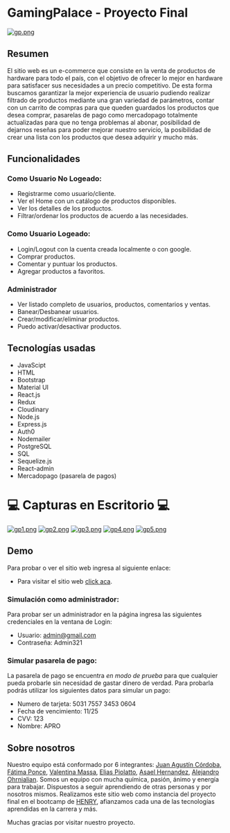 # GamingPalace - Proyecto Final

[![gp.png](https://i.postimg.cc/65m7XgdW/gp.png)](https://postimg.cc/7fSP1Bsd)

## Resumen

El sitio web es un e-commerce que consiste en la venta de productos de hardware para todo el  país, con el objetivo de ofrecer lo mejor en hardware para satisfacer sus necesidades a un precio competitivo. De esta forma buscamos garantizar la mejor experiencia de usuario pudiendo realizar filtrado de productos mediante una gran variedad de parámetros, contar con un carrito de compras para que queden guardados los productos que desea comprar, pasarelas de pago como mercadopago totalmente actualizadas para que no tenga problemas al abonar, posibilidad de dejarnos reseñas para poder mejorar nuestro servicio, la posibilidad de crear una lista con los productos que desea adquirir y mucho más.


## Funcionalidades

### Como Usuario No Logeado:

-   Registrarme como usuario/cliente.
-   Ver el Home con un catálogo de productos disponibles.
-   Ver los detalles de los productos.
-   Filtrar/ordenar los productos de acuerdo a las necesidades.


### Como Usuario Logeado:

-   Login/Logout con la cuenta creada localmente o con google.
-   Comprar productos.
-   Comentar y puntuar los productos.
-   Agregar productos a favoritos.

### Administrador

-   Ver listado completo de usuarios, productos, comentarios y ventas.
-   Banear/Desbanear usuarios.
-   Crear/modificar/eliminar productos.
-   Puedo activar/desactivar productos.


## Tecnologías usadas

-   JavaScipt
-   HTML
-   Bootstrap
-   Material UI
-   React.js
-   Redux
-   Cloudinary
-   Node.js
-   Express.js
-   Auth0
-   Nodemailer
-   PostgreSQL
-   SQL
-   Sequelize.js
-   React-admin
-   Mercadopago (pasarela de pagos)

# 💻 Capturas en Escritorio 💻

[![gp1.png](https://i.postimg.cc/BbNqMLCZ/gp1.png)](https://postimg.cc/T5LMPPSB)
[![gp2.png](https://i.postimg.cc/X7J3nv8F/gp2.png)](https://postimg.cc/pyg3ZR3X)
[![gp3.png](https://i.postimg.cc/02BvjqW4/gp3.png)](https://postimg.cc/4mVq2jTv)
[![gp4.png](https://i.postimg.cc/QthGwNCF/gp4.png)](https://postimg.cc/f32r0Nxs)
[![gp5.png](https://i.postimg.cc/qqDPN8LK/gp5.png)](https://postimg.cc/RJfs8J2C)


## Demo

Para probar o ver el sitio web ingresa al siguiente enlace:

-   Para visitar el sitio web <a href="https://gaming-palace-frontend-59vveg9g0-eliaspiolatto.vercel.app//" target="_blank">click aca</a>.


### Simulación como administrador:

Para probar ser un administrador en la página ingresa las siguientes credenciales en la ventana de Login:

-   Usuario: admin@gmail.com
-   Contraseña: Admin321

### Simular pasarela de pago:

La pasarela de pago se encuentra _en modo de prueba_ para que cualquier pueda probarle sin necesidad de gastar dinero de verdad.
Para probarla podrás utilizar los siguientes datos para simular un pago:

-   Numero de tarjeta: 5031 7557 3453 0604
-   Fecha de vencimiento: 11/25
-   CVV: 123
-   Nombre: APRO


## Sobre nosotros

Nuestro equipo está conformado por 6 integrantes: [Juan Agustín Córdoba](https://github.com/magichands22), [Fátima Ponce](https://github.com/faatiiponce), [Valentina Massa](https://github.com/massavalentina), [Elias Piolatto](https://github.com/EliasPiolatto), [Asael Hernandez](https://github.com/Azzzako), [Alejandro Ohrnialian](https://github.com/AOB1992). Somos un equipo con mucha química, pasión, ánimo y energía para trabajar. Dispuestos a seguir aprendiendo de otras personas y por nosotros mismos. Realizamos este sitio web como instancia del proyecto final en el bootcamp de [HENRY](https://www.soyhenry.com), afianzamos cada una de las tecnologías aprendidas en la carrera y más.

Muchas gracias por visitar nuestro proyecto.
